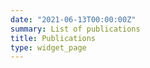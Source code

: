 ```yaml
---
date: "2021-06-13T00:00:00Z"
summary: List of publications
title: Publications
type: widget_page
---
```



